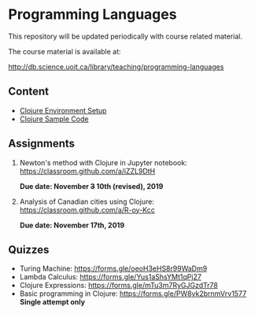 # Programming Languages

This repository will be updated periodically with course related material.

The course material is available at:

http://db.science.uoit.ca/library/teaching/programming-languages

## Content

- [Clojure Environment Setup](clojure_setup/README.md)
- [Clojure Sample Code](sample-code/csci3055u-2019-10-21.ipynb)

## Assignments

1. Newton's method with Clojure in Jupyter notebook: https://classroom.github.com/a/iZZL9DtH
  
    **Due date: November ~~3~~ 10th (revised), 2019**

2. Analysis of Canadian cities using Clojure: https://classroom.github.com/a/R-oy-Kcc

    **Due date: November 17th, 2019**
    
## Quizzes

- Turing Machine: https://forms.gle/oeoH3eHS8r99WaDm9
- Lambda Calculus: https://forms.gle/Yus1aShsYMt1qPj27
- Clojure Expressions: https://forms.gle/mTu3m7RyGJGzdTr78
- Basic programming in Clojure: https://forms.gle/PW8yk2brnmVrv1577 **Single attempt only**
